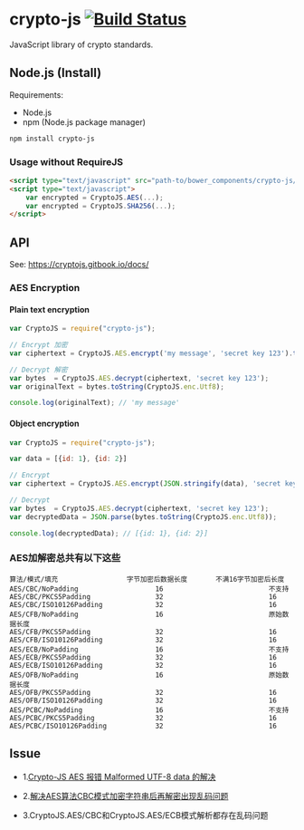 # crypto-js [![Build Status](https://travis-ci.org/brix/crypto-js.svg?branch=develop)](https://travis-ci.org/brix/crypto-js)

JavaScript library of crypto standards.


## Node.js (Install)

Requirements:

- Node.js
- npm (Node.js package manager)

```bash
npm install crypto-js
```

### Usage without RequireJS

```html
<script type="text/javascript" src="path-to/bower_components/crypto-js/crypto-js.js"></script>
<script type="text/javascript">
    var encrypted = CryptoJS.AES(...);
    var encrypted = CryptoJS.SHA256(...);
</script>
```

## API

See: https://cryptojs.gitbook.io/docs/

### AES Encryption

#### Plain text encryption

```javascript
var CryptoJS = require("crypto-js");

// Encrypt 加密
var ciphertext = CryptoJS.AES.encrypt('my message', 'secret key 123').toString();

// Decrypt 解密
var bytes  = CryptoJS.AES.decrypt(ciphertext, 'secret key 123');
var originalText = bytes.toString(CryptoJS.enc.Utf8);

console.log(originalText); // 'my message'
```

#### Object encryption

```javascript
var CryptoJS = require("crypto-js");

var data = [{id: 1}, {id: 2}]

// Encrypt
var ciphertext = CryptoJS.AES.encrypt(JSON.stringify(data), 'secret key 123').toString();

// Decrypt
var bytes  = CryptoJS.AES.decrypt(ciphertext, 'secret key 123');
var decryptedData = JSON.parse(bytes.toString(CryptoJS.enc.Utf8));

console.log(decryptedData); // [{id: 1}, {id: 2}]
```

### AES加解密总共有以下这些

```
算法/模式/填充                 字节加密后数据长度       不满16字节加密后长度
AES/CBC/NoPadding                   16                          不支持
AES/CBC/PKCS5Padding                32                          16
AES/CBC/ISO10126Padding             32                          16
AES/CFB/NoPadding                   16                          原始数据长度
AES/CFB/PKCS5Padding                32                          16
AES/CFB/ISO10126Padding             32                          16
AES/ECB/NoPadding                   16                          不支持
AES/ECB/PKCS5Padding                32                          16
AES/ECB/ISO10126Padding             32                          16
AES/OFB/NoPadding                   16                          原始数据长度
AES/OFB/PKCS5Padding                32                          16
AES/OFB/ISO10126Padding             32                          16
AES/PCBC/NoPadding                  16                          不支持
AES/PCBC/PKCS5Padding               32                          16
AES/PCBC/ISO10126Padding            32                          16
```


## Issue

- 1.[Crypto-JS AES 报错 Malformed UTF-8 data 的解决](https://blog.csdn.net/baidu_38424904/article/details/113144656)

- 2.[解决AES算法CBC模式加密字符串后再解密出现乱码问题](https://www.cnblogs.com/cposture/p/9028892.html)

- 3.CryptoJS.AES/CBC和CryptoJS.AES/ECB模式解析都存在乱码问题
